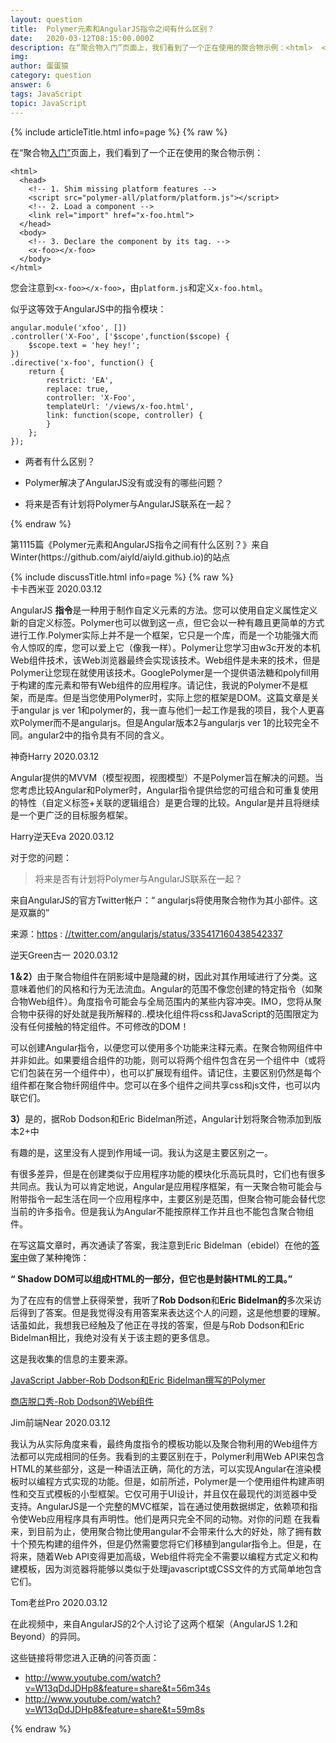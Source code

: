 ```yaml
---
layout: question
title:  Polymer元素和AngularJS指令之间有什么区别？
date:   2020-03-12T08:15:00.000Z
description: 在“聚合物入门”页面上，我们看到了一个正在使用的聚合物示例：<html>  <head>    <\!-- 1. Shim missing plat...
img: 
author: 蛋蛋猿
category: question
answer: 6
tags: JavaScript
topic: JavaScript
---
```

<div class="article-root">
  <div class="article">
    {% include articleTitle.html info=page %}
    {% raw %}
    <div class="article-content"><p><font style="vertical-align: inherit;"><font style="vertical-align: inherit;">在“聚合物</font></font><a href="http://www.polymer-project.org/docs/start/usingelements.html" rel="noreferrer"><font style="vertical-align: inherit;"><font style="vertical-align: inherit;">入门”</font></font></a><font style="vertical-align: inherit;"><font style="vertical-align: inherit;">页面上，我们看到了一个正在使用的聚合物示例：</font></font></p>

<pre><code>&lt;html&gt;<font></font>
  &lt;head&gt;<font></font>
    &lt;!-- 1. Shim missing platform features --&gt;<font></font>
    &lt;script src="polymer-all/platform/platform.js"&gt;&lt;/script&gt;<font></font>
    &lt;!-- 2. Load a component --&gt;<font></font>
    &lt;link rel="import" href="x-foo.html"&gt;<font></font>
  &lt;/head&gt;<font></font>
  &lt;body&gt;<font></font>
    &lt;!-- 3. Declare the component by its tag. --&gt;<font></font>
    &lt;x-foo&gt;&lt;/x-foo&gt;<font></font>
  &lt;/body&gt;<font></font>
&lt;/html&gt;<font></font>
</code></pre>

<p><font style="vertical-align: inherit;"><font style="vertical-align: inherit;">您会注意到</font></font><code>&lt;x-foo&gt;&lt;/x-foo&gt;</code><font style="vertical-align: inherit;"><font style="vertical-align: inherit;">，由</font></font><code>platform.js</code><font style="vertical-align: inherit;"><font style="vertical-align: inherit;">和</font><font style="vertical-align: inherit;">定义</font></font><code>x-foo.html</code><font style="vertical-align: inherit;"><font style="vertical-align: inherit;">。</font></font></p>

<p><font style="vertical-align: inherit;"><font style="vertical-align: inherit;">似乎这等效于AngularJS中的指令模块：</font></font></p>

<pre><code>angular.module('xfoo', [])<font></font>
.controller('X-Foo', ['$scope',function($scope) {<font></font>
    $scope.text = 'hey hey!';<font></font>
})<font></font>
.directive('x-foo', function() {<font></font>
    return {<font></font>
        restrict: 'EA',<font></font>
        replace: true,<font></font>
        controller: 'X-Foo',<font></font>
        templateUrl: '/views/x-foo.html',<font></font>
        link: function(scope, controller) {<font></font>
        }<font></font>
    };<font></font>
});<font></font>
</code></pre>

<ul>
<li><p><font style="vertical-align: inherit;"><font style="vertical-align: inherit;">两者有什么区别？</font></font></p></li>
<li><p><font style="vertical-align: inherit;"><font style="vertical-align: inherit;">Polymer解决了AngularJS没有或没有的哪些问题？</font></font></p></li>
<li><p><font style="vertical-align: inherit;"><font style="vertical-align: inherit;">将来是否有计划将Polymer与AngularJS联系在一起？</font></font></p></li>
</ul></div>
    {% endraw %}
  </div>
  <p class="winter_mark">第1115篇《Polymer元素和AngularJS指令之间有什么区别？》来自Winter(https://github.com/aiyld/aiyld.github.io)的站点</p>
  <div class="discuss-wrapper">
    {% include discussTitle.html info=page %}
    {% raw %}
    <div class="discuss-item">
        <div class="discuss-parent">
          <div class="discuss-meta">
            <span class="discuss-user">卡卡西米亚</span>
            <span class="discuss-time">2020.03.12</span>
          </div>
          <div class="discuss-comment"><p><font style="vertical-align: inherit;"><font style="vertical-align: inherit;">AngularJS </font></font><strong><font style="vertical-align: inherit;"><font style="vertical-align: inherit;">指令</font></font></strong><font style="vertical-align: inherit;"><font style="vertical-align: inherit;">是一种用于制作自定义元素的方法。</font><font style="vertical-align: inherit;">您可以使用自定义属性定义新的自定义标签。</font><font style="vertical-align: inherit;">Polymer也可以做到这一点，但它会以一种有趣且更简单的方式进行工作.Polymer实际上并不是一个框架，它只是一个库，而是一个功能强大而令人惊叹的库，您可以爱上它（像我一样）。</font><font style="vertical-align: inherit;">Polymer让您学习由w3c开发的本机Web组件技术，该Web浏览器最终会实现该技术。Web组件是未来的技术，但是Polymer让您现在就使用该技术。GooglePolymer是一个提供语法糖和polyfill用于构建的库元素和带有Web组件的应用程序。请记住，我说的Polymer不是框架，而是库。但是当您使用Polymer时，实际上您的框架是DOM。</font><font style="vertical-align: inherit;">这篇文章是关于angular js ver 1和polymer的，我一直与他们一起工作是我的项目，我个人更喜欢Polymer而不是angularjs。</font><font style="vertical-align: inherit;">但是Angular版本2与angularjs ver 1的比较完全不同。angular2中的指令具有不同的含义。</font></font></p></div>
        </div></div><div class="discuss-item">
        <div class="discuss-parent">
          <div class="discuss-meta">
            <span class="discuss-user">神奇Harry</span>
            <span class="discuss-time">2020.03.12</span>
          </div>
          <div class="discuss-comment"><p><font style="vertical-align: inherit;"><font style="vertical-align: inherit;">Angular提供的MVVM（模型视图，视图模型）不是Polymer旨在解决的问题。</font><font style="vertical-align: inherit;">当您考虑比较Angular和Polymer时，Angular指令提供给您的可组合和可重复使用的特性（自定义标签+关联的逻辑组合）是更合理的比较。</font><font style="vertical-align: inherit;">Angular是并且将继续是一个更广泛的目标服务框架。</font></font></p></div>
        </div></div><div class="discuss-item">
        <div class="discuss-parent">
          <div class="discuss-meta">
            <span class="discuss-user">Harry逆天Eva</span>
            <span class="discuss-time">2020.03.12</span>
          </div>
          <div class="discuss-comment"><p><font style="vertical-align: inherit;"><font style="vertical-align: inherit;">对于您的问题：</font></font></p>

<blockquote>
  <p><font style="vertical-align: inherit;"><font style="vertical-align: inherit;">将来是否有计划将Polymer与AngularJS联系在一起？</font></font></p>
</blockquote>

<p><font style="vertical-align: inherit;"><font style="vertical-align: inherit;">来自AngularJS的官方Twitter帐户：“ angularjs将使用聚合物作为其小部件。这是双赢的”</font></font></p>

<p><font style="vertical-align: inherit;"><font style="vertical-align: inherit;">来源：</font><a href="https://twitter.com/angularjs/status/335417160438542337"><font style="vertical-align: inherit;">https</font></a><font style="vertical-align: inherit;"> : </font></font><a href="https://twitter.com/angularjs/status/335417160438542337"><font style="vertical-align: inherit;"><font style="vertical-align: inherit;">//twitter.com/angularjs/status/335417160438542337</font></font></a></p></div>
        </div></div><div class="discuss-item">
        <div class="discuss-parent">
          <div class="discuss-meta">
            <span class="discuss-user">逆天Green古一</span>
            <span class="discuss-time">2020.03.12</span>
          </div>
          <div class="discuss-comment"><p><strong><font style="vertical-align: inherit;"><font style="vertical-align: inherit;">1＆2）</font></font></strong><font style="vertical-align: inherit;"><font style="vertical-align: inherit;">由于聚合物组件在阴影域中是隐藏的树，因此对其作用域进行了分类。</font><font style="vertical-align: inherit;">这意味着他们的风格和行为无法流血。</font><font style="vertical-align: inherit;">Angular的范围不像您创建的特定指令（如聚合物Web组件）。</font><font style="vertical-align: inherit;">角度指令可能会与全局范围内的某些内容冲突。</font><font style="vertical-align: inherit;">IMO，您将从聚合物中获得的好处就是我所解释的..模块化组件将css和JavaScript的范围限定为没有任何接触的特定组件。</font><font style="vertical-align: inherit;">不可修改的DOM！</font></font></p>

<p><font style="vertical-align: inherit;"><font style="vertical-align: inherit;">可以创建Angular指令，以便您可以使用多个功能来注释元素。</font><font style="vertical-align: inherit;">在聚合物网组件中并非如此。</font><font style="vertical-align: inherit;">如果要组合组件的功能，则可以将两个组件包含在另一个组件中（或将它们包装在另一个组件中），也可以扩展现有组件。</font><font style="vertical-align: inherit;">请记住，主要区别仍然是每个组件都在聚合物纤网组件中。</font><font style="vertical-align: inherit;">您可以在多个组件之间共享css和js文件，也可以内联它们。</font></font></p>

<p><strong><font style="vertical-align: inherit;"><font style="vertical-align: inherit;">3）</font></font></strong><font style="vertical-align: inherit;"><font style="vertical-align: inherit;">是的，据Rob Dodson和Eric Bidelman所述，Angular计划将聚合物添加到版本2+中</font></font></p>

<p><font style="vertical-align: inherit;"><font style="vertical-align: inherit;">有趣的是，这里没有人提到作用域一词。</font><font style="vertical-align: inherit;">我认为这是主要区别之一。</font></font></p>

<p><font style="vertical-align: inherit;"><font style="vertical-align: inherit;">有很多差异，但是在创建类似于应用程序功能的模块化乐高玩具时，它们也有很多共同点。</font><font style="vertical-align: inherit;">我认为可以肯定地说，Angular是应用程序框架，有一天聚合物可能会与附带指令一起生活在同一个应用程序中，主要区别是范围，但聚合物可能会替代您当前的许多指令。</font><font style="vertical-align: inherit;">但是我认为Angular不能按原样工作并且也不能包含聚合物组件。</font></font></p>

<p><font style="vertical-align: inherit;"><font style="vertical-align: inherit;">在写这篇文章时，再次通读了答案，我注意到Eric Bidelman（ebidel）在他的</font></font><a href="https://stackoverflow.com/a/18092637/345078"><font style="vertical-align: inherit;"><font style="vertical-align: inherit;">答案中</font></font></a><font style="vertical-align: inherit;"><font style="vertical-align: inherit;">做了某种掩饰</font><font style="vertical-align: inherit;">：</font></font></p>

<p><strong><font style="vertical-align: inherit;"><font style="vertical-align: inherit;">“ Shadow DOM可以组成HTML的一部分，但它也是封装HTML的工具。”</font></font></strong></p>

<p><font style="vertical-align: inherit;"><font style="vertical-align: inherit;">为了在应有的信誉上获得荣誉，我听了</font></font><strong><font style="vertical-align: inherit;"><font style="vertical-align: inherit;">Rob Dodson</font></font></strong><font style="vertical-align: inherit;"><font style="vertical-align: inherit;">和</font></font><strong><font style="vertical-align: inherit;"><font style="vertical-align: inherit;">Eric Bidelman的</font></font></strong><font style="vertical-align: inherit;"><font style="vertical-align: inherit;">多次采访后得到了答案</font><font style="vertical-align: inherit;">。</font><font style="vertical-align: inherit;">但是我觉得没有用答案来表达这个人的问题，这是他想要的理解。</font><font style="vertical-align: inherit;">话虽如此，我想我已经触及了他正在寻找的答案，但是与Rob Dodson和Eric Bidelman相比，我绝对没有关于该主题的更多信息。</font></font></p>

<p><font style="vertical-align: inherit;"><font style="vertical-align: inherit;">这是我收集的信息的主要来源。</font></font></p>

<p><a href="http://javascriptjabber.com/120-jsj-google-polymer-with-rob-dodson-and-eric-bidelman/" rel="nofollow noreferrer"><font style="vertical-align: inherit;"><font style="vertical-align: inherit;">JavaScript Jabber-Rob Dodson和Eric Bidelman撰写的Polymer</font></font></a></p>

<p><a href="http://shoptalkshow.com/episodes/124-rob-dodson/" rel="nofollow noreferrer"><font style="vertical-align: inherit;"><font style="vertical-align: inherit;">商店脱口秀-Rob Dodson的Web组件</font></font></a></p></div>
        </div></div><div class="discuss-item">
        <div class="discuss-parent">
          <div class="discuss-meta">
            <span class="discuss-user">Jim前端Near</span>
            <span class="discuss-time">2020.03.12</span>
          </div>
          <div class="discuss-comment"><p><font style="vertical-align: inherit;"><font style="vertical-align: inherit;">我认为从实际角度来看，最终角度指令的模板功能以及聚合物利用的Web组件方法都可以完成相同的任务。</font><font style="vertical-align: inherit;">我看到的主要区别在于，Polymer利用Web API来包含HTML的某些部分，这是一种语法正确，简化的方法，可以实现Angular在渲染模板时以编程方式实现的功能。</font><font style="vertical-align: inherit;">但是，如前所述，Polymer是一个使用组件构建声明性和交互式模板的小型框架。</font><font style="vertical-align: inherit;">它仅可用于UI设计，并且仅在最现代的浏览器中受支持。</font><font style="vertical-align: inherit;">AngularJS是一个完整的MVC框架，旨在通过使用数据绑定，依赖项和指令使Web应用程序具有声明性。</font><font style="vertical-align: inherit;">他们是两只完全不同的动物。</font><font style="vertical-align: inherit;">对你的问题 </font><font style="vertical-align: inherit;">在我看来，到目前为止，使用聚合物比使用angular不会带来什么大的好处，除了拥有数十个预先构建的组件外，但是仍然需要您将它们移植到angular指令上。</font><font style="vertical-align: inherit;">但是，在将来，随着Web API变得更加高级，Web组件将完全不需要以编程方式定义和构建模板，因为浏览器将能够以类似于处理javascript或CSS文件的方式简单地包含它们。</font></font></p></div>
        </div></div><div class="discuss-item">
        <div class="discuss-parent">
          <div class="discuss-meta">
            <span class="discuss-user">Tom老丝Pro</span>
            <span class="discuss-time">2020.03.12</span>
          </div>
          <div class="discuss-comment"><p><font style="vertical-align: inherit;"><font style="vertical-align: inherit;">在此视频中，来自AngularJS的2个人讨论了这两个框架（AngularJS 1.2和Beyond）的异同。</font></font></p>

<p><font style="vertical-align: inherit;"><font style="vertical-align: inherit;">这些链接将带您进入正确的问答页面：</font></font></p>

<ul>
<li><a href="http://www.youtube.com/watch?v=W13qDdJDHp8&amp;feature=share&amp;t=56m34s"><font style="vertical-align: inherit;"><font style="vertical-align: inherit;">http://www.youtube.com/watch?v=W13qDdJDHp8&amp;feature=share&amp;t=56m34s</font></font></a></li>
<li><a href="http://www.youtube.com/watch?v=W13qDdJDHp8&amp;feature=share&amp;t=59m8s"><font style="vertical-align: inherit;"><font style="vertical-align: inherit;">http://www.youtube.com/watch?v=W13qDdJDHp8&amp;feature=share&amp;t=59m8s</font></font></a></li>
</ul></div>
        </div></div>
    {% endraw %}
  </div>
<div>
